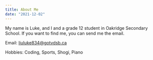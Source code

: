 ```yaml
---
title: About Me
date: "2021-12-02"
---
```


My name is Luke, and I and a grade 12 student in Oakridge Secondary School.
If you want to find me, you can send me the email.

Email: liuluke834@gotvdsb.ca

Hobbies: Coding, Sports, Shogi, Piano